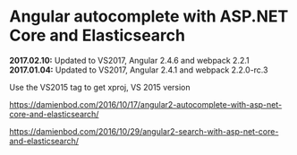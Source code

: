 # Angular autocomplete with ASP.NET Core and Elasticsearch

<b>2017.02.10:</b> Updated to VS2017, Angular 2.4.6 and webpack 2.2.1
<b>2017.01.04:</b> Updated to VS2017, Angular 2.4.1 and webpack 2.2.0-rc.3

Use the VS2015 tag to get xproj, VS 2015 version

https://damienbod.com/2016/10/17/angular2-autocomplete-with-asp-net-core-and-elasticsearch/

https://damienbod.com/2016/10/29/angular2-search-with-asp-net-core-and-elasticsearch/
